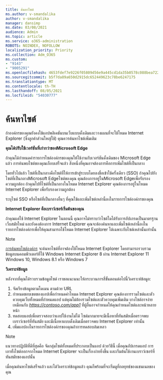 ```yaml
---
title: ค้นหาไซต์
ms.author: v-smandalika
author: v-smandalika
manager: dansimp
ms.date: 03/08/2021
audience: Admin
ms.topic: article
ms.service: o365-administration
ROBOTS: NOINDEX, NOFOLLOW
localization_priority: Priority
ms.collection: Adm_O365
ms.custom:
- "9143"
- "9005291"
ms.openlocfilehash: 4653fdef7e9226f05809d56e9a445cd1da35b0578c088bea72252a281d4527d2
ms.sourcegitcommit: b5f7da89a650d2915dc652449623c78be6247175
ms.translationtype: MT
ms.contentlocale: th-TH
ms.lasthandoff: 08/05/2021
ms.locfileid: "54030777"
---
```

# <a name="do-site-discovery"></a>ค้นหาไซต์

ถ้าองค์กรของคุณยังคงใช้แอปพลิเคชันบนเว็บแบบดั้งเดิมและวางแผนที่จะใช้โหมด Internet Explorer (ซึ่งลูกค้าส่วนใหญ่ใช้) คุณควรค้นหาไซต์เพิ่มเติม

**คุณได้ปรับใช้เวอร์ชันที่เก่ากว่าของMicrosoft Edge**

ถ้าคุณได้กําหนดค่ารายการไซต์องค์กรของคุณให้ใช้งานกับเวอร์ชันดั้งเดิมของ Microsoft Edge แล้ว การค้นพบไซต์ของคุณเกือบเสร็จแล้ว สิ่งหนึ่งที่คุณอาจต้องการคือการเพิ่มไซต์ที่เป็นกลาง

โดยทั่วไปแล้ว ไซต์ที่เป็นกลางคือไซต์ที่ให้การเข้าสู่ระบบโดยลงชื่อเข้าใช้ครั้งเดียว (SSO) ถ้าคุณไปยังไซต์ที่เป็นกลางMicrosoft Edgeไซต์ของคุณ คุณต้องการอยู่ในMicrosoft Edgeเพื่อรับรองความถูกต้อง ถ้าคุณไปที่ไซต์ที่เป็นกลางในโหมด Internet Explorer คุณต้องการอยู่ในโหมด Internet Explorer เพื่อรับรองความถูกต้อง

ระบุไซต์ SSO หรือไซต์ที่เป็นกลางอื่นๆ ที่คุณใช้และเพิ่มไซต์เหล่านี้ลงในรายการไซต์องค์กรของคุณ

**Internet Explorer คือเบราว์เซอร์เริ่มต้นของคุณ**

ถ้าคุณแค่ใช้ Internet Explorer ในตอนนี้ คุณอาจไม่ทราบว่าไซต์ใดได้รับการอัปเกรดเป็นมาตรฐานเว็บสมัยใหม่ และยังคงต้องการ Internet Explorer คุณจะต้องค้นหาและเพิ่มไซต์เหล่านี้ลงในรายการไซต์องค์กรเพื่อให้คุณสามารถใช้โหมด Internet Explorer ได้เฉพาะกับไซต์เหล่านั้นเท่านั้น

> [!NOTE]
> [การค้นพบไซต์องค์กร](https://docs.microsoft.com/internet-explorer/ie11-deploy-guide/collect-data-using-enterprise-site-discovery) จะค้นหาไซต์ที่อาจต้องใช้โหมด Internet Explorer โดยสามารถรวบรวมข้อมูลบนคอมพิวเตอร์ที่ใช้ Windows Internet Explorer 8 ผ่าน Internet Explorer 11 Windows 10, Windows 8.1 หรือ Windows 7

**วิเคราะห์ข้อมูล**

หลังจากที่คุณได้รวบรวมข้อมูลไซต์ เราขอแนะนนะให้กระบวนการสี่ขั้นตอนต่อไปนี้วิเคราะห์ข้อมูล:
1. จัดเรียงข้อมูลตามโดเมน ตามด้วย URL
2. กําหนดขอบเขตของแอปเพื่อกําหนดค่าโหมด Internet Explorer คุณต้องการรวมไซต์และตัวควบคุมเว็บทั้งหมดที่กําหนดแอป แต่คุณไม่ต้องรวมไซต์และตัวควบคุมเพิ่มเติม บางไซต์อาจง่ายเหมือนกับ *https://contoso.com/app1* ที่ผู้อื่นอาจกําหนดให้คุณกําหนดไซต์และหน้าหลายหน้า
3. ทดสอบแอปเพื่อตรวจสอบว่าแอปใช้งานไม่ได้ ไซต์มากมายจะมีเนื้อหาที่ทันสมัยเมื่อตรวจพบเบราว์เซอร์ที่ทันสมัย และมีเนื้อหาแบบดั้งเดิมเมื่อตรวจพบ Internet Explorer เท่านั้น
4. เพิ่มแอปลงในรายการไซต์องค์กรของคุณถ้าการทดสอบล้มเหลว

> [!NOTE]
> แนวทางปฏิบัติที่ดีที่สุดคือ จัดกลุ่มไซต์ทั้งหมดที่ประกอบเป็นแอป ด้วยวิธีนี้ เมื่อคุณอัปเกรดแอป การเอาทั้งไซต์ออกจากโหมด Internet Explorer จะเป็นเรื่องง่ายยิ่งขึ้น และเริ่มต้นใช้งานเบราว์เซอร์ที่ทันสมัยของแอปนั้น

เมื่อคุณค้นหาไซต์เสร็จแล้ว และได้วิเคราะห์ข้อมูลแล้ว คุณก็พร้อมที่จะเริ่มดูที่กลยุทธ์ของแชนเนลของคุณ

